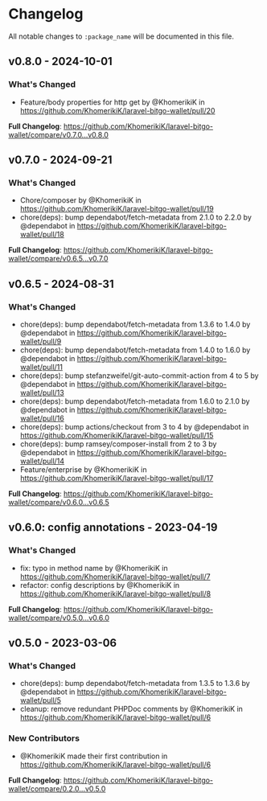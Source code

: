 # Changelog

All notable changes to `:package_name` will be documented in this file.

## v0.8.0 - 2024-10-01

### What's Changed

* Feature/body properties for http get by @KhomerikiK in https://github.com/KhomerikiK/laravel-bitgo-wallet/pull/20

**Full Changelog**: https://github.com/KhomerikiK/laravel-bitgo-wallet/compare/v0.7.0...v0.8.0

## v0.7.0 - 2024-09-21

### What's Changed

* Chore/composer by @KhomerikiK in https://github.com/KhomerikiK/laravel-bitgo-wallet/pull/19
* chore(deps): bump dependabot/fetch-metadata from 2.1.0 to 2.2.0 by @dependabot in https://github.com/KhomerikiK/laravel-bitgo-wallet/pull/18

**Full Changelog**: https://github.com/KhomerikiK/laravel-bitgo-wallet/compare/v0.6.5...v0.7.0

## v0.6.5 - 2024-08-31

### What's Changed

* chore(deps): bump dependabot/fetch-metadata from 1.3.6 to 1.4.0 by @dependabot in https://github.com/KhomerikiK/laravel-bitgo-wallet/pull/9
* chore(deps): bump dependabot/fetch-metadata from 1.4.0 to 1.6.0 by @dependabot in https://github.com/KhomerikiK/laravel-bitgo-wallet/pull/11
* chore(deps): bump stefanzweifel/git-auto-commit-action from 4 to 5 by @dependabot in https://github.com/KhomerikiK/laravel-bitgo-wallet/pull/13
* chore(deps): bump dependabot/fetch-metadata from 1.6.0 to 2.1.0 by @dependabot in https://github.com/KhomerikiK/laravel-bitgo-wallet/pull/16
* chore(deps): bump actions/checkout from 3 to 4 by @dependabot in https://github.com/KhomerikiK/laravel-bitgo-wallet/pull/15
* chore(deps): bump ramsey/composer-install from 2 to 3 by @dependabot in https://github.com/KhomerikiK/laravel-bitgo-wallet/pull/14
* Feature/enterprise by @KhomerikiK in https://github.com/KhomerikiK/laravel-bitgo-wallet/pull/17

**Full Changelog**: https://github.com/KhomerikiK/laravel-bitgo-wallet/compare/v0.6.0...v0.6.5

## v0.6.0: config annotations - 2023-04-19

### What's Changed

- fix: typo in method name by @KhomerikiK in https://github.com/KhomerikiK/laravel-bitgo-wallet/pull/7
- refactor: config descriptions by @KhomerikiK in https://github.com/KhomerikiK/laravel-bitgo-wallet/pull/8

**Full Changelog**: https://github.com/KhomerikiK/laravel-bitgo-wallet/compare/v0.5.0...v0.6.0

## v0.5.0 - 2023-03-06

### What's Changed

- chore(deps): bump dependabot/fetch-metadata from 1.3.5 to 1.3.6 by @dependabot in https://github.com/KhomerikiK/laravel-bitgo-wallet/pull/5
- cleanup: remove redundant PHPDoc comments by @KhomerikiK in https://github.com/KhomerikiK/laravel-bitgo-wallet/pull/6

### New Contributors

- @KhomerikiK made their first contribution in https://github.com/KhomerikiK/laravel-bitgo-wallet/pull/6

**Full Changelog**: https://github.com/KhomerikiK/laravel-bitgo-wallet/compare/0.2.0...v0.5.0
